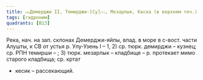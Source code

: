 ```yaml
---
title: ⒜Демерджи II, Темирджи-[Су]⒯, Мезарлык, Каска (в верхнем теч.)⒵
tags: [гидроним]
quadrants: [В13]
---
```


Река, нач. на зап. склонах Демерджи-яйлы, впад. в море в с-вост. части Алушты, к
СВ от устья р. Улу-Узень I – 1, 2) ср. тюрк. демирджи – кузнец; ср. РПН темирши
– ; 3) тюрк. мезарлык – кладбище – р. протекает мимо старого кладбища; ср. кртат
- кесик – рассекающий.
